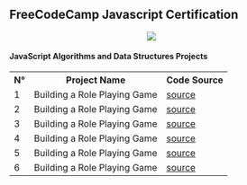 <h2>FreeCodeCamp Javascript Certification</h2>

<p align="center">
    <img src="https://encrypted-tbn0.gstatic.com/images?q=tbn:ANd9GcRFeh2t5TW2-nnHDBX9pnR2DHhBc5eQjQ7OIr4l8Ds0HbR7BgZumIQ1b-gvGHo9x4eKHg&usqp=CAU" >
</p>

<h4>JavaScript Algorithms and Data Structures Projects</h4>
<table>
    <tr>
        <th>N°</th>
        <th>Project Name</th>
        <th>Code Source</th>
    </tr>
    <tr>
        <td>1</td>
        <td>Building a Role Playing Game</td>
        <td><a href="#">source</a></td>
    </tr>
    <tr>
        <td>2</td>
        <td>Building a Role Playing Game</td>
        <td><a href="#">source</a></td>
    <tr>
    <tr>
        <td>3</td>
        <td>Building a Role Playing Game</td>
        <td><a href="#" >source</a></td>
    <tr>
    <tr>
        <td>4</td>
        <td>Building a Role Playing Game</td>
        <td><a href="#">source</a></td>
    <tr>
    <tr>
        <td>5</td>
        <td>Building a Role Playing Game</td>
        <td><a href="#">source</a></td>
    <tr>
    <tr>
        <td>6</td>
        <td>Building a Role Playing Game</td>
        <td><a href="#">source</a></td>
    <tr>
</table>
